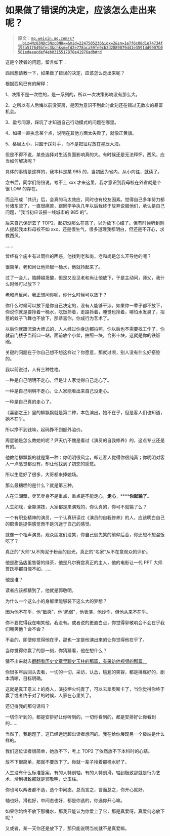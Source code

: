 # 如果做了错误的决定，应该怎么走出来呢？

> 原文：[`mp.weixin.qq.com/s?__biz=MzU3NDc5Nzc0NQ==&mid=2247505236&idx=2&sn=1e7f6c08d1e74734f193a517649bfec3&chksm=fd2e778aca59fe9cb2d2889079d41e35914d9907b0581edaaacdef4eb8315517878e41976adb#rd`](http://mp.weixin.qq.com/s?__biz=MzU3NDc5Nzc0NQ==&mid=2247505236&idx=2&sn=1e7f6c08d1e74734f193a517649bfec3&chksm=fd2e778aca59fe9cb2d2889079d41e35914d9907b0581edaaacdef4eb8315517878e41976adb#rd)

这是个读者的问题，留言如下：

西风想请教一下，如果做了错误的决定，应该怎么走出来呢？ 

根据西风已有的解释： 

1、决策不是一次性的，是一系列的，所以一次决策影响没有那么大。

2、之所以有人后悔以前没买房，是因为意识不到此时此刻还在错过无数次的暴富机会。

3、盈亏同源，踩坑了才知道自己行动模式的问题在哪里。

4、如果一直执念某个点，说明在其他方面太失败了，就像正黄旗。

5、格局太小，只囿于踩对手，而不是把征程放在星辰大海。

但是不得不说，某些选择对生活负面影响真的大。有时候还是无法释怀，西风，应当如何解决呢？

具体的事情是这样的，我本科是某 985 的，当初因为省内，从小向往，就读了。

念书后，同学们纷纷说，考不上 xxx 才来这里，我才意识到我母校在外省就是个很 LOW 的存在。

而且形成「共识」后，会真的马太效应，同时也有校友因素。觉得自己多年努力都付诸东流了，一直很痛苦，跟同学争执几年以后我终于放弃说服他们，承认是自己问题，“我当初应该报一线城市的 985 的”。

后来自己保研去了 TOP2，起初没那么在意了，以为放下心结了。但有时候听到别人提起我本科母校不如 xxx，还是很生气，很多道理我都明白，但还是不开心，求教西风。

......

曾经有个施主有过同样的困惑，他找到老和尚，老和尚是怎么开导他的呢？ 

很简单，老和尚让他拎起一桶水，他就拎起来了。

过了一会儿，胳膊越发酸，但是又没见老和尚让他放下，于是主动问，师父，我什么时候可以放下？

老和尚反问，我正想问你呢，你什么时候可以放下？

你什么时候可以放下是你自己决定的，没有人能够干涉。如果你一辈子都不放下，你说你就是要拎着一桶水，吃饭拎着，走路拎着，睡觉也拎着，哪怕水发臭了，招惹的蚊子飞舞也不放下，那恭喜你，你成行为艺术了。 

以后你就跟流浪大师式的，人人经过你身边都拍照，你以后也不需要找工作了，你就前门楼子当街口一站，面前放个小盆，拍照一块，合影十块，这就是你的铁饭碗。 

关键的问题在于你自己想不想这样过？你愿意，那就过呗，别人没有什么好搭腔的。 

我以前说过，人有三种性格。 

一种是自己明明不走心，但是让人家觉得自己走心了。

一种是自己明明不走心，让人家能看出来自己没走心。

一种是自己真的走心了。

《喜剧之王》里的柳飘飘就是第二种，本色演出，她不在乎，但是客人们也知道，她不在乎。

所以挣不到钱嘛，起码挣不到额外溢价。

周星驰是怎么教她的呢？尹天仇不愧是看过《演员的自我修养》的，这点专业还是有的。

他教给柳飘飘的就是第一种：你明明很风尘，却让客人觉得你很纯真；你明明对客人一点感觉都没有，却让他找到了初恋的感觉。

所以生意好了很多，大哥都来捧她场。

那么最糟糕的是什么？就是第三种。

人在江湖飘，卖艺卖身不是重点，重点是不能走心，**走心**，******你就输了**。

人生如戏，全靠演技，大家都是来演戏的，你认真的，你可不就输了么？

一个有职业精神的演员，一个认真研读过《演员的自我修养》的人，应该明白自己的职责是提供感觉而不是沉迷于自己的感觉。

就像一个相声演员，观众朋友们没笑，你自己倒先笑的前仰后合，你还想不想混饭吃了？ 

真正的“大师”从不拘泥于粉丝的目光，真正的“名家”从不在意观众的评价。

他是甜品店里售罄的绿茶，他是凡尔赛宫真正的主人，他的电影让一代 PPT 大师贾跃亭都自愧不如，.....

他是谁？

读者应该都猜到了，他就是郭敬明。

为什么一个这么小的身躯里能够装下这么大的梦想？

因为他不在乎，他“敏感”，他“脆弱”，他表演，他炒作，但他从来不在乎。

你不要觉得我在嘲笑他，我没有。或者说的更直白点，你觉得郭敬明会不会在乎我们嘲笑他？会不会？

不会的，即便你觉得他在乎，那也一定是他演出来的让你觉得他在乎了。

当你觉得你赢了的那一刻，你猜猜看，他在想什么？ 

猜不出来就去[翻翻看历史文章里聊史玉柱的那篇，有采访他视频的那篇。](https://mp.weixin.qq.com/s?__biz=MzU3NDc5Nzc0NQ==&mid=2247505016&idx=3&sn=ee2c0f873d815d7c0bce2ef437f7a4af&chksm=fd2e76a6ca59ffb025d829f1a7f49b5a10bca8b48dccbdd65efb24dba7543431744d5e4bdc3f&token=459186448&lang=zh_CN&scene=21#wechat_redirect)

你很多年后回头去看，一切的一切，采访，认怂，尴尬的笑容，都是排练好的，剧本清晰，目标明确。 

这就是真正意义上的商人，演技炉火纯青了，可以去拿奥斯卡了，当你觉得你终于赢了或者终于对了的时候，人家在心里笑了。 

还记得我的那句话吗？

一切你听到的，都是安排好让你听到的，一切你看到的，都是安排好让你看到的......

当然了，我跑题了，这已经远远超出读者想问的。我在给你展现另一个极端是什么样的。

我们这位读者很简单，她放不下，考上 TOP2 了依然放不下本科时的心结。

放不下很简单，那就不要放下了。你就一辈子拎着那桶水好了。

人生没有什么标准答案，有的人特别轴，有的人特别滑，轴到极致那就是行为艺术，滑到极致那就是郭敬明，史玉柱。 

你也可以两者都不选，选个中间态，总而言之，言而总之，你开心就好。 

轴也好，滑也好，中间态也好，都是你选的，你选你开心嘛。

如果你始终不放下那桶水，那我只能认为你爱上了它，那是真爱呀。真爱何必放下呢？ 

又或者，某一天你还是放下了，那只能说明当初就不是真爱嘛。